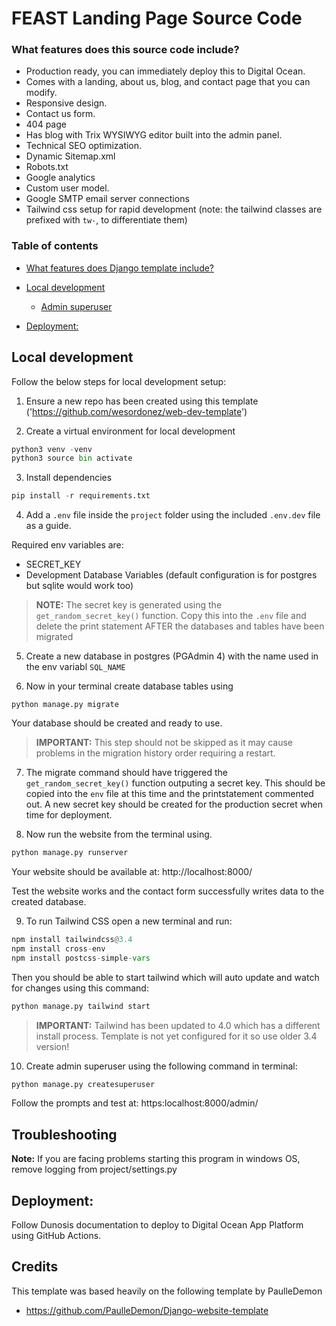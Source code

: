 # FEAST Landing Page Source Code

### What features does this source code include?
- Production ready, you can immediately deploy this to Digital Ocean.
- Comes with a landing, about us, blog, and contact page that you can modify.
- Responsive design.
- Contact us form.
- 404 page
- Has blog with Trix WYSIWYG editor built into the admin panel.
- Technical SEO optimization.
- Dynamic Sitemap.xml
- Robots.txt
- Google analytics
- Custom user model.
- Google SMTP email server connections
- Tailwind css setup for rapid development (note: the tailwind classes are prefixed with `tw-`, to differentiate them)

### Table of contents

  - [What features does Django template include?](#what-features-does-django-template-include)
  
- [Local development](#local-development)
  - [Admin superuser](#admin-superuser)
- [Deployment:](#deployment)


## Local development

Follow the below steps for local development setup:

1. Ensure a new repo has been created using this template ('https://github.com/wesordonez/web-dev-template')

2. Create a virtual environment for local development

```py
python3 venv -venv
python3 source bin activate
```

3. Install dependencies

```py
pip install -r requirements.txt
```

4. Add a `.env` file inside the `project` folder using the included `.env.dev` file as a guide.

Required env variables are:
- SECRET_KEY
- Development Database Variables (default configuration is for postgres but sqlite would work too)

> **NOTE:** The secret key is generated using the `get_random_secret_key()` function. Copy this into the `.env` file and delete the print statement AFTER the databases and tables have been migrated

5. Create a new database in postgres (PGAdmin 4) with the name used in the env variabl `SQL_NAME`

6. Now in your terminal create database tables using

```
python manage.py migrate
```
Your database should be created and ready to use.

> **IMPORTANT:** This step should not be skipped as it may cause problems in the migration history order requiring a restart.

7. The migrate command should have triggered the `get_random_secret_key()` function outputing a secret key. This should be copied into the `env` file at this time and the printstatement commented out. A new secret key should be created for the production secret when time for deployment. 

8. Now run the website from the terminal using.

```py
python manage.py runserver
```
Your website should be available at: http://localhost:8000/

Test the website works and the contact form successfully writes data to the created database.

9. To run Tailwind CSS open a new terminal and run:
```py
npm install tailwindcss@3.4
npm install cross-env
npm install postcss-simple-vars
```
Then you should be able to start tailwind which will auto update and watch for changes using this command:
```py
python manage.py tailwind start
```
> **IMPORTANT:** Tailwind has been updated to 4.0 which has a different install process. Template is not yet configured for it so use older 3.4 version! 

10. Create admin superuser using the following command in terminal:
```py
python manage.py createsuperuser
```

Follow the prompts and test at: https:localhost:8000/admin/

## Troubleshooting
**Note:** If you are facing problems starting this program in windows OS, remove logging from project/settings.py

## Deployment:

Follow Dunosis documentation to deploy to Digital Ocean App Platform using GitHub Actions. 

## Credits
This template was based heavily on the following template by PaulleDemon
- https://github.com/PaulleDemon/Django-website-template
